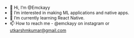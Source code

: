 - 👋 Hi, I’m @Emckayy
- 👀 I’m interested in making ML applications and native apps.
- 🌱 I’m currently learning React Native.
- 📫 How to reach me - @emckayy on instagram or utkarshmkumar@gmail.com
